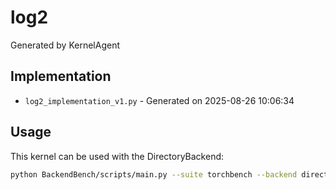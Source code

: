 # log2

Generated by KernelAgent

## Implementation

- `log2_implementation_v1.py` - Generated on 2025-08-26 10:06:34

## Usage

This kernel can be used with the DirectoryBackend:
```bash
python BackendBench/scripts/main.py --suite torchbench --backend directory --ops log2
```
